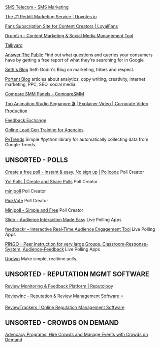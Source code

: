 
[SMS Telecom - SMS Marketing](https://sms-telecom.com/)

[The #1 Reddit Marketing Service | Upvotes.io](https://upvotes.io/)

[Fans Subscription Site for Content Creators | LoyalFans](https://www.loyalfans.com/)

[DrumUp - Content Marketing & Social Media Management Tool](https://drumup.io/)

[Talkyard](https://www.talkyard.io/)

[Answer The Public](https://answerthepublic.com/)
Find out what questions and queries your consumers have by getting a free report of what they're searching for in Google

[Seth's Blog](https://seths.blog)
Seth Godin's Blog on marketing, tribes and respect.

[Portent Blog](https://www.portent.com/blog)
articles about analytics, copy writing, creativity, internet marketing, PPC, SEO, social media

[Compare SMM Panels - CompareSMM](https://www.comparesmm.com/smm-panels)

[Top Animation Studio Singapore 🎬 | Explainer Video | Corporate Video Production](https://gramvideos.com/)

[Feedback.Exchange](https://feedback.exchange/)

[Online Lead Gen Training for Agencies](https://folyo.me/blog/)

[PyTrends](https://github.com/GeneralMills/pytrends)
Simple #python library for automatically collecting data from Google Trends.

## UNSORTED - POLLS

[Create a free poll - Instant & easy. No sign up | Pollcode](https://pollcode.com/)
Poll Creator

[Yo! Polls | Create and Share Polls](https://www.yopolls.com/)
Poll Creator

[minipoll](https://minipoll.co/)
Poll Creator

[PickVote](https://pickvote.web.app/)
Poll Creator

[Minipoll - Simple and Free](https://minipoll.co/)
Poll Creator

[Slido - Audience Interaction Made Easy](https://www.slido.com/)
Live Polling Apps

[feedbackr – Interactive Real-Time Audience Engagement Tool](https://www.feedbackr.io/)
Live Polling Apps

[PINGO – Peer Instruction for very large Groups, Classroom-Response-System, Audience-Feedback](https://trypingo.com/)
Live Polling Apps

[Updwn](http://updwn.co/)
Make simple, realtime polls.

## UNSORTED - REPUTATION MGMT SOFTWARE

[Review Monitoring & Feedback Platform | Reputology](https://www.reputology.com/)

[ReviewInc - Reputation & Review Management Software ⭐](https://reviewinc.com/)

[ReviewTrackers | Online Reputation Management Software](https://www.reviewtrackers.com/)

## UNSORTED - CROWDS ON DEMAND

[Advocacy Programs, Hire Crowds and Manage Events with Crowds on Demand](https://crowdsondemand.com/)
